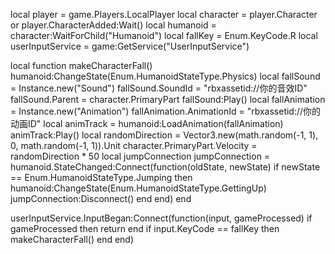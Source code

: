 
local player = game.Players.LocalPlayer
local character = player.Character or player.CharacterAdded:Wait()
local humanoid = character:WaitForChild("Humanoid")
local fallKey = Enum.KeyCode.R
local userInputService = game:GetService("UserInputService")

local function makeCharacterFall()
    humanoid:ChangeState(Enum.HumanoidStateType.Physics)
    local fallSound = Instance.new("Sound")
    fallSound.SoundId = "rbxassetid://你的音效ID"
    fallSound.Parent = character.PrimaryPart
    fallSound:Play()
    local fallAnimation = Instance.new("Animation")
    fallAnimation.AnimationId = "rbxassetid://你的动画ID"
    local animTrack = humanoid:LoadAnimation(fallAnimation)
    animTrack:Play()
    local randomDirection = Vector3.new(math.random(-1, 1), 0, math.random(-1, 1)).Unit
    character.PrimaryPart.Velocity = randomDirection * 50
    local jumpConnection
    jumpConnection = humanoid.StateChanged:Connect(function(oldState, newState)
        if newState == Enum.HumanoidStateType.Jumping then
            humanoid:ChangeState(Enum.HumanoidStateType.GettingUp)
            jumpConnection:Disconnect()
        end
    end)
end

userInputService.InputBegan:Connect(function(input, gameProcessed)
    if gameProcessed then return end
    if input.KeyCode == fallKey then
        makeCharacterFall()
    end
end)
